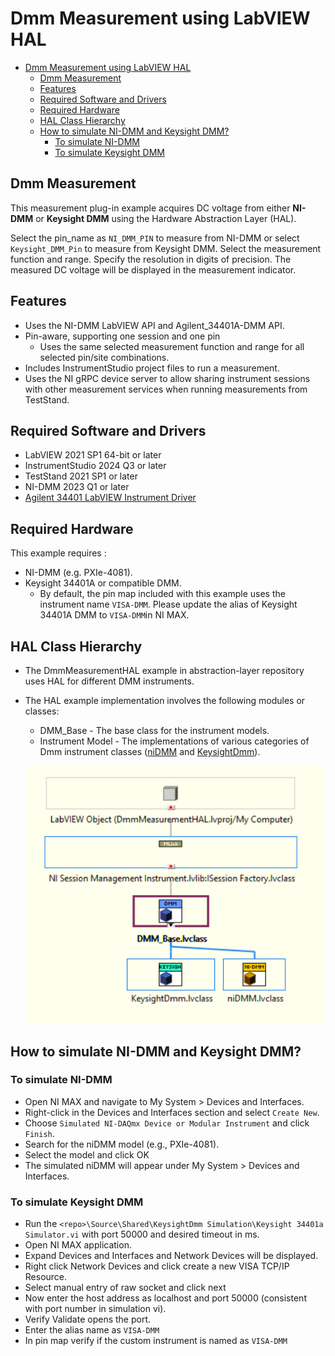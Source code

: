 # Dmm Measurement using LabVIEW HAL

- [Dmm Measurement using LabVIEW HAL](#dmm-measurement-using-labview-hal)
  - [Dmm Measurement](#dmm-measurement)
  - [Features](#features)
  - [Required Software and Drivers](#required-software-and-drivers)
  - [Required Hardware](#required-hardware)
  - [HAL Class Hierarchy](#hal-class-hierarchy)
  - [How to simulate NI-DMM and Keysight DMM?](#how-to-simulate-ni-dmm-and-keysight-dmm)
    - [To simulate NI-DMM](#to-simulate-ni-dmm)
    - [To simulate Keysight DMM](#to-simulate-keysight-dmm)

## Dmm Measurement

This measurement plug-in example acquires DC voltage from either **NI-DMM** or **Keysight DMM** using the Hardware Abstraction Layer (HAL).

Select the pin_name as `NI_DMM_PIN` to measure from NI-DMM or select `Keysight_DMM_Pin` to measure from Keysight DMM. Select the measurement function and range. Specify the resolution in digits of precision. The measured DC voltage will be displayed in the measurement indicator.

## Features

- Uses the NI-DMM LabVIEW API and Agilent_34401A-DMM API.
- Pin-aware, supporting one session and one pin
  - Uses the same selected measurement function and range for all selected pin/site combinations.
- Includes InstrumentStudio project files to run a measurement.
- Uses the NI gRPC device server to allow sharing instrument sessions with other
  measurement services when running measurements from TestStand.

## Required Software and Drivers

- LabVIEW 2021 SP1 64-bit or later
- InstrumentStudio 2024 Q3 or later
- TestStand 2021 SP1 or later
- NI-DMM 2023 Q1 or later
- [Agilent 34401 LabVIEW Instrument Driver](https://sine.ni.com/apps/utf8/niid_web_display.download_page?p_id_guid=014E7F05D12C6F8BE0440003BA7CCD71)

## Required Hardware

This example requires :

- NI-DMM (e.g. PXIe-4081).
- Keysight 34401A or compatible DMM.
  - By default, the pin map included with this example uses the instrument name
  `VISA-DMM`. Please update the alias of Keysight 34401A DMM to `VISA-DMM`in NI MAX.

## HAL Class Hierarchy

- The DmmMeasurementHAL example in abstraction-layer repository uses HAL for different DMM instruments.
- The HAL example implementation involves the following modules or classes:
  - DMM_Base - The base class for the instrument models.
  - Instrument Model - The implementations of various categories of Dmm instrument classes ([niDMM](https://github.com/NI-Measurement-Plug-Ins/abstraction-layer-labview/tree/main/Source/HAL%20Implementation/HAL/Instruments/DMM_Models/niDMM) and [KeysightDmm](https://github.com/NI-Measurement-Plug-Ins/abstraction-layer-labview/tree/main/Source/HAL%20Implementation/HAL/Instruments/DMM_Models/KeysightDmm)).

  ![HAL Class Hierarchy](<HAL Class Hierarchy.png>)

## How to simulate NI-DMM and Keysight DMM?

### To simulate NI-DMM

- Open NI MAX and navigate to My System > Devices and Interfaces.
- Right-click in the Devices and Interfaces section and select `Create New`.
- Choose `Simulated NI-DAQmx Device or Modular Instrument` and click `Finish`.
- Search for the niDMM model (e.g., PXIe-4081).
- Select the model and click OK
- The simulated niDMM will appear under My System > Devices and Interfaces.

### To simulate Keysight DMM

- Run the `<repo>\Source\Shared\KeysightDmm Simulation\Keysight 34401a Simulator.vi` with port 50000 and desired timeout in ms.
- Open NI MAX application.
- Expand Devices and Interfaces and Network Devices will be displayed.
- Right click Network Devices and click create a new VISA TCP/IP Resource.
- Select manual entry of raw socket and click next
- Now enter the host address as localhost and port 50000 (consistent with port number in simulation vi).
- Verify Validate opens the port.
- Enter the alias name as `VISA-DMM`
- In pin map verify if the custom instrument is named as `VISA-DMM`
